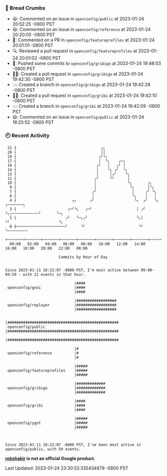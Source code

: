 ### 🍞 Bread Crumbs

 * 😃: Commented on an issue in `openconfig/public` at 2023-01-24 20:52:25 -0800 PST
 * 😃: Commented on an issue in `openconfig/reference` at 2023-01-24 20:20:05 -0800 PST
 * 💬: Commented on a PR in  `openconfig/featureprofiles` at 2023-01-24 20:01:01 -0800 PST
 * 🔍: Reviewed a pull request in  `openconfig/featureprofiles` at 2023-01-24 20:01:02 -0800 PST
 * 🚢: Pushed some commits to `openconfig/gribigo` at 2023-01-24 19:48:03 -0800 PST
 * ✍🏼: Created a pull request in `openconfig/gribigo` at 2023-01-24 19:42:30 -0800 PST
 * 💥: Created a branch in `openconfig/gribigo` at 2023-01-24 19:42:28 -0800 PST
 * ✍🏼: Created a pull request in `openconfig/gribi` at 2023-01-24 19:42:10 -0800 PST
 * 💥: Created a branch in `openconfig/gribi` at 2023-01-24 19:42:09 -0800 PST
 * 😃: Commented on an issue in `openconfig/public` at 2023-01-24 18:25:52 -0800 PST

### 🕘 Recent Activity
```
 21 ┼                                      ╭╮
 20 ┤                                      ││
 19 ┤                                     ╭╯╰╮
 17 ┤                                     │  ╰╮    ╭─╮
 16 ┤                                    ╭╯   │   ╭╯ │
 14 ┤                                    │    ╰╮ ╭╯  ╰╮
 13 ┤                                    │     │╭╯    ╰╮
 11 ┤                                   ╭╯     ╰╯      │
 10 ┤                                   │              ╰╮       ╭╮
  9 ┤                                   │               ╰╮      │╰╮
  7 ┤                                  ╭╯                │     ╭╯ ╰╮
  6 ┤                                  │                 ╰╮    │   │
  4 ┤                         ╭╮      ╭╯                  ╰╮  ╭╯   ╰╮              ╭───────╮
  3 ┤                       ╭─╯╰╮   ╭─╯                    │ ╭╯     ╰╮╭────────────╯       ╰─╮
  1 ┤                      ╭╯   ╰─╮╭╯                      ╰╮│       ╰╯                      ╰╮
  0 ┼──────────────────────╯      ╰╯                        ╰╯                                ╰─────────
    +───────+───────+───────+───────+───────+───────+───────+───────+───────+───────+───────+───────+────
  00:00   02:00   04:00   06:00   08:00   10:00   12:00   14:00   16:00   18:00   20:00   22:00   00:00   

						Commits by Hour of Day


Since 2023-01-11 10:22:07 -0800 PST, I'm most active between 09:00-09:59 - with 22 events in that hour.

```



```
                               |####
 openconfig/gnoi               |####
                               |####

                               |##################
 openconfig/replayer           |##################
                               |##################

                               |##################################################
 openconfig/public             |##################################################
                               |##################################################

                               |#
 openconfig/reference          |#
                               |#

                               |#####
 openconfig/featureprofiles    |#####
                               |#####

                               |#############
 openconfig/gribigo            |#############
                               |#############

                               |####
 openconfig/gribi              |####
                               |####

                               |#####
 openconfig/ygot               |#####
                               |#####



Since 2023-01-11 10:22:07 -0800 PST, I've been most active in openconfig/public, with 50 events.

```
**[robshakir](mailto:robjs@google.com) is not an official Google product.**  


Last Updated: 2023-01-24 23:30:53.335434679 -0800 PST
